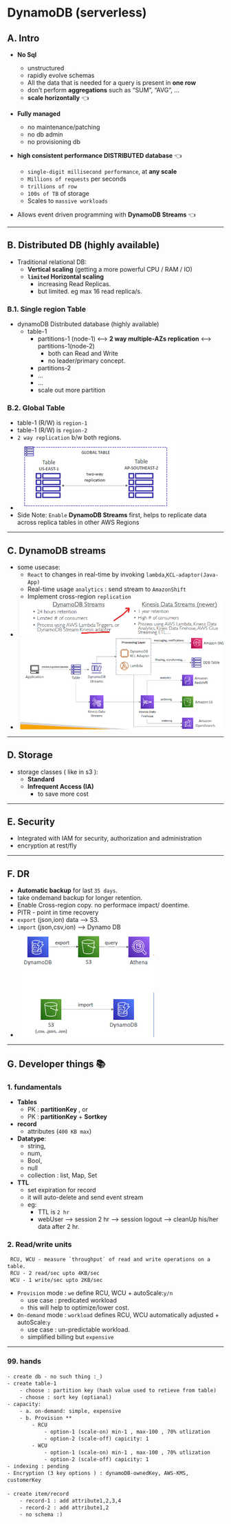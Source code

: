 # DynamoDB (serverless)
## A. Intro
- **No Sql** 
  - unstructured
  - rapidly evolve schemas
  - All the data that is needed for a query is present in **one row**
  - don’t perform **aggregations** such as “SUM”, “AVG”, …
  - **scale horizontally** :point_left:
  
- **Fully managed** 
  - no maintenance/patching
  - no db admin
  - no provisioning db

- **high consistent performance DISTRIBUTED database** :point_left:
  - `single-digit millisecond performance`, at **any scale** 
  - `Millions of requests` per seconds
  - `trillions of row`
  - `100s of TB` of storage
  - Scales to `massive workloads`

- Allows event driven programming with **DynamoDB Streams** :point_left:

---
## B. Distributed DB (highly available)
- Traditional relational DB:
  - **Vertical scaling** (getting a more powerful CPU / RAM / IO)
  - **`limited` Horizontal scaling** 
    - increasing Read Replicas.
    - but limited. eg max 16 read replica/s.
    
### B.1. Single region Table
- dynamoDB Distributed database (highly available)
  - table-1
    - partitions-1 (node-1) <--> **2 way multiple-AZs replication** <--> partitions-1(node-2)
      - both can Read and Write
      - no leader/primary concept.
    - partitions-2
    - ...
    - ...
    - scale out more partition
    
### B.2. Global Table
- table-1 (R/W) is `region-1`
- table-1 (R/W) is `region-2`
- `2 way replication` b/w both regions.
- ![img_3.png](../99_img/moreSrv/dynamo/img_3.png)
- Side Note: `Enable` **DynamoDB Streams** first,  helps to replicate data across replica tables in other AWS Regions

---
## C. DynamoDB streams
- some usecase:
    - `React` to changes in real-time by invoking `lambda`,` KCL-adaptor(Java-App) `
    - Real-time usage `analytics` : send stream to `AmazonShift`
    - Implement cross-region `replication`
- ![img_1.png](../99_img/moreSrv/dynamo/img_1.png)
- ![img_2.png](../99_img/moreSrv/dynamo/img_2.png)

---
## D. Storage 
- storage classes ( like in s3 ): 
  - **Standard**
  - **Infrequent Access (IA)** 
    - to save more cost

---
## E. Security
- Integrated with IAM for security, authorization and administration
- encryption at rest/fly

---
## F. DR
- **Automatic backup** for last `35 days`. 
- take ondemand backup for longer retention.
- Enable Cross-region copy. no performace impact/ doentime.
- PITR - point in time recovery
- `export` (json,ion) data --> S3.
- `import` (json,csv,ion) --> Dynamo DB
- ![img_4.png](../99_img/moreSrv/dynamo/img_4.png)

---
## G. Developer things :books:
### 1. fundamentals
- **Tables**
  - PK : **partitionKey** , or
  - PK : **partitionKey** + **Sortkey**
- **record**
  - attributes (`400 KB max`)
- **Datatype**: 
  - string, 
  - num, 
  - Bool,
  - null 
  - collection : list, Map, Set
- **TTL** 
  - set expiration for record
  - it will auto-delete and send event stream
  - eg: 
    - TTL is `2 hr`
    - webUser --> session 2 hr --> session logout --> cleanUp his/her data after 2 hr.

### 2. Read/write units
  ```
   RCU, WCU - measure `throughput` of read and write operations on a table.
   RCU - 2 read/sec upto 4KB/sec
   WCU - 1 write/sec upto 2KB/sec
  ```
- `Provision` mode : `we` define RCU, WCU + autoScale:`y/n`
  - use case : predicated workload
  - this will help to optimize/lower cost.
- `On-demand` mode : `workload` defines RCU, WCU automatically adjusted + autoScale:`y`
  - use case : un-predictable workload.
  - simplified billing but `expensive`

---
### 99. hands
```
- create db - no such thing :_)
- create table-1
    - choose : partition key (hash value used to retieve from table)
    - choose : sort key (optianal)
- capacity:
    - a. on-demand: simple, expensive 
    - b. Provision ** 
        - RCU
            - option-1 (scale-on) min-1 , max-100 , 70% utlization
            - option-2 (scale-off) capicity: 1
        - WCU
            - option-1 (scale-on) min-1 , max-100 , 70% utlization
            - option-2 (scale-off) capicity: 1
- indexing : pending
- Encryption (3 key options ) : dynamoDB-ownedKey, AWS-KMS, customerKey

- create item/record
    - record-1 : add attribute1,2,3,4    
    - record-2 : add attribute1,2
    - no schema :)    
```





